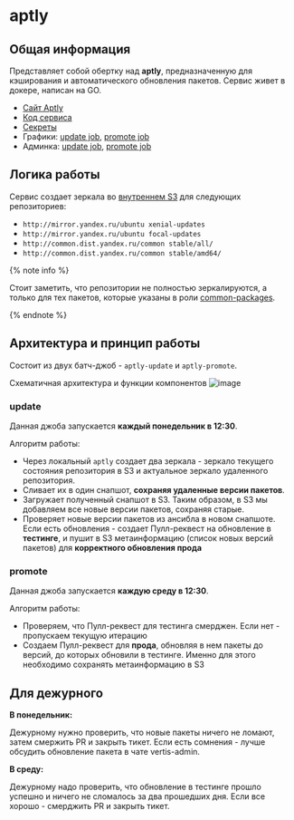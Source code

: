 # aptly

## Общая информация

Представляет собой оберткy над **aptly**, предназначенную для кэширования и автоматического обновления пакетов. Сервис живет в докере, написан на GO.

* [Сайт Aptly](https://www.aptly.info/)
* [Код сервиса](https://a.yandex-team.ru/arc_vcs/classifieds/infra/aptly)
* [Секреты](https://yav.yandex-team.ru/secret/sec-01g63hzvghswkh9qckg7c61zqe/explore/versions)
* Графики: [update job](https://grafana.vertis.yandex-team.ru/d/4HD32Vq7z/aptly-update?orgId=1), [promote job](https://grafana.vertis.yandex-team.ru/d/eGI3h43nz/aptly-promote?orgId=1)
* Админка: [update job](https://admin.vertis.yandex-team.ru/services/aptly-update), [promote job](https://admin.vertis.yandex-team.ru/services/aptly-promote)

## Логика работы

Сервис создает зеркала во [внутреннем S3](https://yc.yandex-team.ru/folders/foof1m2t24sjktbjo7ej/storage/buckets/adm?key=aptly%2F) для следующих репозиториев:
* `http://mirror.yandex.ru/ubuntu xenial-updates`
* `http://mirror.yandex.ru/ubuntu focal-updates`
* `http://common.dist.yandex.ru/common stable/all/`
* `http://common.dist.yandex.ru/common stable/amd64/`

{% note info %}

Стоит заметить, что репозитории не полностью зеркалируются, а только для тех пакетов, которые указаны в роли [common-packages](https://a.yandex-team.ru/arcadia/classifieds/infra/vertis-ansible/roles/common-packages).

{% endnote %}

## Архитектура и принцип работы

Состоит из двух батч-джоб - `aptly-update` и `aptly-promote`.

Схематичная архитектура и функции компонентов
![image](images/aptly.jpg)

### update

Данная джоба запускается **каждый понедельник в 12:30**.

Алгоритм работы:
* Через локальный `aptly` создает два зеркала - зеркало текущего состояния репозитория в S3 и актуальное зеркало удаленного репозитория.
* Сливает их в один снапшот, **сохраняя удаленные версии пакетов**.
* Загружает полученный снапшот в S3. Таким образом, в S3 мы добавляем все новые версии пакетов, сохраняя старые.
* Проверяет новые версии пакетов из ансибла в новом снапшоте. Если есть обновления - создает Пулл-реквест на обновление в **тестинге**, и пушит в S3 метаинформацию (список новых версий пакетов) для **корректного обновления прода**

### promote

Данная джоба запускается **каждую среду в 12:30**.

Алгоритм работы:
* Проверяем, что Пулл-реквест для тестинга смерджен. Если нет - пропускаем текущую итерацию
* Создаем Пулл-реквест для **прода**, обновляя в нем пакеты до версий, до которых обновили в тестинге. Именно для этого необходимо сохранять метаинформацию в S3

## Для дежурного

**В понедельник:**

Дежурному нужно проверить, что новые пакеты ничего не ломают, затем смержить PR и закрыть тикет. Если есть сомнения - лучше обсудить обновление пакета в чате vertis-admin.

**В среду:**

Дежурному надо проверить, что обновление в тестинге прошло успешно и ничего не сломалось за два прошедших дня. Если все хорошо - смерджить PR и закрыть тикет.

